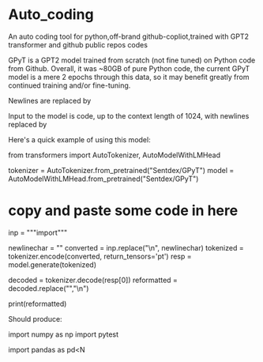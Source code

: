 # Auto_coding
An auto coding tool for python,off-brand github-copliot,trained with GPT2 transformer and github public repos codes

GPyT is a GPT2 model trained from scratch (not fine tuned) on Python code from Github. Overall, it was ~80GB of pure Python code, the current GPyT model is a mere 2 epochs through this data, so it may benefit greatly from continued training and/or fine-tuning.

Newlines are replaced by <N>

Input to the model is code, up to the context length of 1024, with newlines replaced by <N>

Here's a quick example of using this model:

from transformers import AutoTokenizer, AutoModelWithLMHead

tokenizer = AutoTokenizer.from_pretrained("Sentdex/GPyT")
model = AutoModelWithLMHead.from_pretrained("Sentdex/GPyT")

# copy and paste some code in here
inp = """import"""

newlinechar = "<N>"
converted = inp.replace("\n", newlinechar)
tokenized = tokenizer.encode(converted, return_tensors='pt')
resp = model.generate(tokenized)

decoded = tokenizer.decode(resp[0])
reformatted = decoded.replace("<N>","\n")

print(reformatted)

Should produce:

import numpy as np
import pytest

import pandas as pd<N
